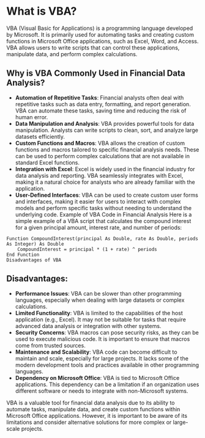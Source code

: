 # What is VBA?

VBA (Visual Basic for Applications)​ is a programming language developed by Microsoft. It is primarily used for automating tasks and creating custom functions in Microsoft Office applications, such as Excel, Word, and Access. VBA allows users to write scripts that can control these applications, manipulate data, and perform complex calculations.

## Why is VBA Commonly Used in Financial Data Analysis?

- **​Automation of Repetitive Tasks**: Financial analysts often deal with repetitive tasks such as data entry, formatting, and report generation. VBA can automate these tasks, saving time and reducing the risk of human error.
- **​Data Manipulation and Analysis​**:  VBA provides powerful tools for data manipulation. Analysts can write scripts to clean, sort, and analyze large datasets efficiently.
- **Custom Functions and Macros​**: VBA allows the creation of custom functions and macros tailored to specific financial analysis needs. These can be used to perform complex calculations that are not available in standard Excel functions.
- **​Integration with Excel​**: Excel is widely used in the financial industry for data analysis and reporting. VBA seamlessly integrates with Excel, making it a natural choice for analysts who are already familiar with the application.
- **​User-Defined Interfaces**​: VBA can be used to create custom user forms and interfaces, making it easier for users to interact with complex models and perform specific tasks without needing to understand the underlying code.
Example of VBA Code in Financial Analysis
Here is a simple example of a VBA script that calculates the compound interest for a given principal amount, interest rate, and number of periods:

```vba
Function CompoundInterest(principal As Double, rate As Double, periods As Integer) As Double
    CompoundInterest = principal * (1 + rate) ^ periods
End Function
Disadvantages of VBA
```

## Disadvantages:


- **​Performance Issues**​: VBA can be slower than other programming languages, especially when dealing with large datasets or complex calculations.
- **Limited Functionality**​: VBA is limited to the capabilities of the host application (e.g., Excel). It may not be suitable for tasks that require advanced data analysis or integration with other systems.
- **​Security Concerns**​: VBA macros can pose security risks, as they can be used to execute malicious code. It is important to ensure that macros come from trusted sources.
- **​Maintenance and Scalability**​: VBA code can become difficult to maintain and scale, especially for large projects. It lacks some of the modern development tools and practices available in other programming languages.
- **​Dependency on Microsoft Office​**: VBA is tied to Microsoft Office applications. This dependency can be a limitation if an organization uses different software or needs to integrate with non-Microsoft systems.


VBA is a valuable tool for financial data analysis due to its ability to automate tasks, manipulate data, and create custom functions within Microsoft Office applications. However, it is important to be aware of its limitations and consider alternative solutions for more complex or large-scale projects.